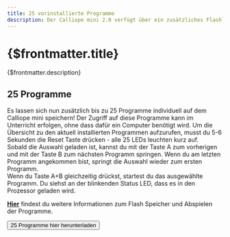 ```yaml
---
title: 25 vorinstallierte Programme
description: Der Calliope mini 2.0 verfügt über ein zusätzliches Flashlaufwerk auf dem 25 Programme vorinstalliert sind. Wie diese gestartet werden können, kannst du hier nachlesen.
---
```

<script>
import {Button} from '@svelteness/kit-docs';
</script>

# {$frontmatter.title}

{$frontmatter.description}

## 25 Programme

Es lassen sich nun zusätzlich bis zu 25 Programme individuell auf dem Calliope mini speichern! Der Zugriff auf diese Programme kann im Unterricht erfolgen, ohne dass dafür ein Computer benötigt wird. Um die Übersicht zu den aktuell installierten Programmen aufzurufen, musst du 5-6 Sekunden die Reset Taste drücken - alle 25 LEDs leuchten kurz auf.  
Sobald die Auswahl geladen ist, kannst du mit der Taste A zum vorherigen und mit der Taste B zum nächsten Programm springen. Wenn du am letzten Programm angekommen bist, springt die Auswahl wieder zum ersten Programm.  
Wenn du Taste A+B gleichzeitig drückst, startest du das ausgewählte Programm. Du siehst an der blinkenden Status LED, dass es in den Prozessor geladen wird.

**[Hier](https://calliope.cc/start/tipps)** findest du weitere Informationen zum Flash Speicher und Abspielen der Programme. 

<Button type="raised" href='https://calliope.cc/media/pages/calliope-mini/25programme/589dc979af-1601938460/25originalprogramme.zip' >25 Programme hier herunterladen</Button>





